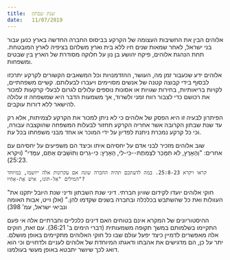 ```yaml
---
title:  שנת שבתון
date:   11/07/2019
---
```


אלוהים הבין את החשיבות העצומה של הקרקע בביסוס החברה החדשה בארץ כנען עבור בני ישראל, לאחר שמאות שנים חיו ללא בית וארץ משלהם בציפיה לארץ המובטחת. תחת הנהגת אלוהים, פיקח יהושע בן נון על חלוקה מסודרת של הארץ בין שבטים ומשפחות. 

אלוהים ידע שכעבור זמן מה, העושר, ההזדמנויות וכל המשאבים הקשורים לקרקע יתרכזו לבסוף בידי קבוצה קטנה של אנשים מסויימים ויעברו לבעלותם. קשיים משפחתיים, לקויות בריאותיות, בחירות שגויות או אסונות נוספים עלולים לגרום לבעלי קרקעות למכור את רכושם כדי לצבור רווח זמני ולשרוד, אך משמעות הדבר היא שמשפחה זו עלולה להישאר ללא דורות עוקבים. 

הפיתרון לבעיה זו היא הפסק של אלוהים כי לא ניתן למכור את הקרקע לצמיתות, אלא רק עד שנת שבתון הקרובה אשר אחריה הקרקע תחזור לבעלות המשפחה שהוקצבה עבורה, וכי כל קרקע נמכרת ניתנת לפדיון על ידי המוכר או אחד מבני משפחתו בכל עת. 

שוב אלוהים מזכיר לבני אדם על יחסיהם איתו וכיצד הם משפיעים על יחסיהם עם אחרים: "וְהָאָרֶץ, לֹא תִמָּכֵר לִצְמִתֻת--כִּי-לִי, הָאָרֶץ:  כִּי-גֵרִים וְתוֹשָׁבִים אַתֶּם, עִמָּדִי" (ויקרא 25:23).

`קראו ויקרא 25:8-23. במה לדעתכם תהיה החברה שונה אם עקרונות אלה ייושמו, במיוחד המילים "אַל-תּוֹנוּ, אִישׁ אֶת-אָחִיו"?`

"חוקי אלוהים יועדו לקידום שוויון חברתי. דיני שנת השבתון ודיני שנת היובל יתקנו את העוולות ואת כל שהשתבש בכלכלה ובחברה בשנים שקדמו להן." (אלן וייט, אבות האומה ונביאי ישראל, עמ’ 398)

ההיסטוריונים של המקרא אינם בטוחים האם דינים כלכליים וחברתיים אלה אי פעם התקיימו בשלמותם במשך תקופה משמעותית (דברי הימים ב' 36:21). עם זאת, חוקים אלה מאפשרים לדמיין כיצד יפעל עולם שבו כל חוקי האלוהים מתקיימים באופן מושלם. יתר על כן, הם מדגישים את אהבתו ודאגתו המיוחדת של אלוהים לעניים ולדחויים וכי הוא דואג לכך שיושר יתבטא באופן מעשי בעולמנו. 
